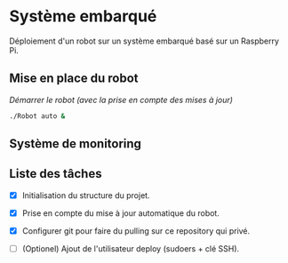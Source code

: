 # Système embarqué
Déploiement d'un robot sur un système embarqué basé sur un Raspberry Pi.

## Mise en place du robot
*Démarrer le robot (avec la prise en compte des mises à jour)*
```bash
./Robot auto &
```

## Système de monitoring

## Liste des tâches
- [x] Initialisation du structure du projet.
- [x] Prise en compte du mise à jour automatique du robot.
- [x] Configurer git pour faire du pulling sur ce repository qui privé.
- [ ] \(Optionel) Ajout de l'utilisateur deploy (sudoers + clé SSH).


